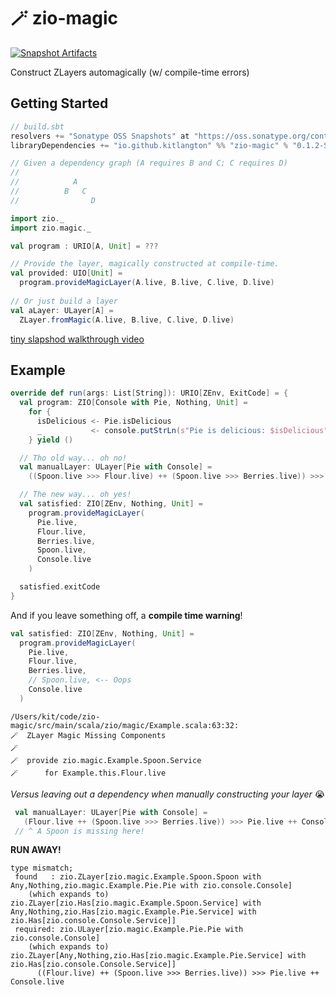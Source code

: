 # 🪄 zio-magic

[![Snapshot Artifacts][Badge-SonatypeSnapshots]][Link-SonatypeSnapshots]

Construct ZLayers automagically (w/ compile-time errors) 

## Getting Started

```sbt
// build.sbt
resolvers += "Sonatype OSS Snapshots" at "https://oss.sonatype.org/content/repositories/snapshots"
libraryDependencies += "io.github.kitlangton" %% "zio-magic" % "0.1.2-SNAPSHOT"
```

```scala 
// Given a dependency graph (A requires B and C; C requires D)
//
//            A
//          B   C 
//                D

import zio._
import zio.magic._

val program : URIO[A, Unit] = ???

// Provide the layer, magically constructed at compile-time.
val provided: UIO[Unit] = 
  program.provideMagicLayer(A.live, B.live, C.live, D.live)
  
// Or just build a layer
val aLayer: ULayer[A] = 
  ZLayer.fromMagic(A.live, B.live, C.live, D.live)
```

[tiny slapshod walkthrough video](https://cln.sh/QhhXLu)

## Example

```scala
override def run(args: List[String]): URIO[ZEnv, ExitCode] = {
  val program: ZIO[Console with Pie, Nothing, Unit] =
    for {
      isDelicious <- Pie.isDelicious
      _           <- console.putStrLn(s"Pie is delicious: $isDelicious")
    } yield ()

  // Tho old way... oh no!
  val manualLayer: ULayer[Pie with Console] =
    ((Spoon.live >>> Flour.live) ++ (Spoon.live >>> Berries.live)) >>> Pie.live ++ Console.live

  // The new way... oh yes!
  val satisfied: ZIO[ZEnv, Nothing, Unit] =
    program.provideMagicLayer(
      Pie.live,
      Flour.live,
      Berries.live,
      Spoon.live,
      Console.live
    )

  satisfied.exitCode
}
```

And if you leave something off, a **compile time warning**!

```scala
val satisfied: ZIO[ZEnv, Nothing, Unit] =
  program.provideMagicLayer(
    Pie.live,
    Flour.live,
    Berries.live,
    // Spoon.live, <-- Oops
    Console.live
  )
```

```shell
/Users/kit/code/zio-magic/src/main/scala/zio/magic/Example.scala:63:32:
🪄  ZLayer Magic Missing Components
🪄
🪄  provide zio.magic.Example.Spoon.Service
🪄      for Example.this.Flour.live
```


*Versus leaving out a dependency when manually constructing your layer*  😭

```scala
 val manualLayer: ULayer[Pie with Console] =
   (Flour.live ++ (Spoon.live >>> Berries.live)) >>> Pie.live ++ Console.live
 // ^ A Spoon is missing here! 
```

**RUN AWAY!**

```shell
type mismatch;
 found   : zio.ZLayer[zio.magic.Example.Spoon.Spoon with Any,Nothing,zio.magic.Example.Pie.Pie with zio.console.Console]
    (which expands to)  zio.ZLayer[zio.Has[zio.magic.Example.Spoon.Service] with Any,Nothing,zio.Has[zio.magic.Example.Pie.Service] with zio.Has[zio.console.Console.Service]]
 required: zio.ULayer[zio.magic.Example.Pie.Pie with zio.console.Console]
    (which expands to)  zio.ZLayer[Any,Nothing,zio.Has[zio.magic.Example.Pie.Service] with zio.Has[zio.console.Console.Service]]
      ((Flour.live) ++ (Spoon.live >>> Berries.live)) >>> Pie.live ++ Console.live
```


[Badge-SonatypeReleases]: https://img.shields.io/nexus/r/https/oss.sonatype.org/io.github.kitlangton/zio-magic_2.13.svg "Sonatype Releases"
[Badge-SonatypeSnapshots]: https://img.shields.io/nexus/s/https/oss.sonatype.org/io.github.kitlangton/zio-magic_2.13.svg "Sonatype Snapshots"
[Link-SonatypeSnapshots]: https://oss.sonatype.org/content/repositories/snapshots/io/github/kitlangton/zio-magic_2.13/ "Sonatype Snapshots"
